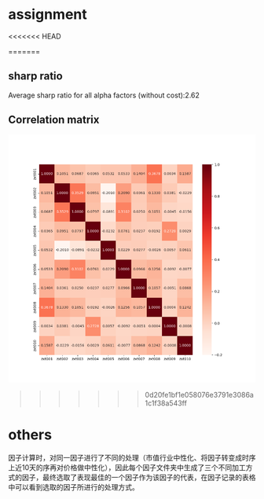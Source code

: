 # assignment
<<<<<<< HEAD

=======
## sharp ratio
Average sharp ratio for all alpha factors (without cost):2.62
## Correlation matrix
![](https://github.com/zhengxiaotong0714/assignment/blob/main/correlation_matrix.png)
>>>>>>> 0d20fe1bf1e058076e3791e3086a1c1f38a543ff
# others
因子计算时，对同一因子进行了不同的处理（市值行业中性化、将因子转变成时序上近10天的序再对价格做中性化），因此每个因子文件夹中生成了三个不同加工方式的因子，最终选取了表现最佳的一个因子作为该因子的代表，在因子记录的表格中可以看到选取的因子所进行的处理方式。
